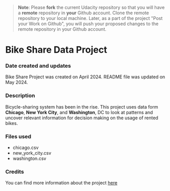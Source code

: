 >**Note**: Please **fork** the current Udacity repository so that you will have a **remote** repository in **your** Github account. Clone the remote repository to your local machine. Later, as a part of the project "Post your Work on Github", you will push your proposed changes to the remote repository in your Github account.

# Bike Share Data Project

### Date created and updates
Bike Share Project was created on April 2024.
README file was updated on May 2024.

### Description
Bicycle-sharing system has been in the rise. This project uses data form **Chicago**, **New York City**, and **Washington**, DC to look at patterns and uncover relevant information for decision making on the usage of rented bikes.

### Files used
* chicago.csv
* new_york_city.csv
* washington.csv

### Credits
You can find more information about the project [here](https://learn.udacity.com/nanodegrees/nd104/parts/cd0024/lessons/ls1727/concepts/b2d9b97a-1edc-4bcb-bb6e-593034076a11)
